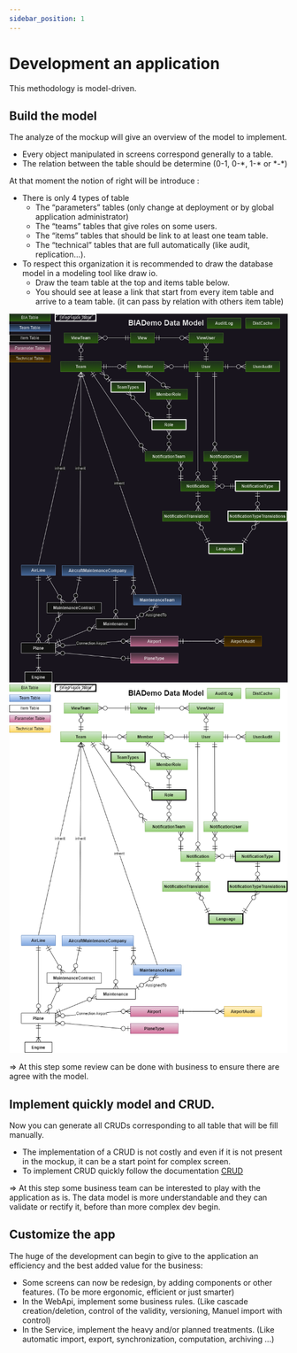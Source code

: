 ```yaml
---
sidebar_position: 1
---
```


# Development an application

This methodology is model-driven.

## Build the model
The analyze of the mockup will give an overview of the model to implement.
- Every object manipulated in screens correspond generally to a table.
- The relation between the table should be determine (0-1, 0-\*, 1-\* or \*-\*)
  
At that moment the notion of right will be introduce :
- There is only 4 types of table
  - The “parameters” tables (only change at deployment or by global application administrator)
  - The “teams” tables that give roles on some users.
  - The “items” tables that should be link to at least one team table.
  - The “technical” tables that are full automatically (like audit, replication...).
- To respect this organization it is recommended to draw the database model in a modeling tool like draw io.
  - Draw the team table at the top and items table below.
  - You should see at lease a link that start from every item table and arrive to a team table. (it can pass by relation with others item table)


![BIADemo Data Model](../../Images/DataModel.dark.png#gh-dark-mode-only)![BIADemo Data Model](../../Images/DataModel.light.png#gh-light-mode-only)


=> At this step some review can be done with business to ensure there are agree with the model.

## Implement quickly model and CRUD.
Now you can generate all CRUDs corresponding to all table that will be fill manually.
- The implementation of a CRUD is not costly and even if it is not present in the mockup, it can be a start point for complex screen.
- To implement CRUD quickly follow the documentation [CRUD](../../40-DeveloperGuide/20-CRUD/CRUD.md)

=> At this step some business team can be interested to play with the application as is. The data model is more understandable and they can validate or rectify it, before than more complex dev begin.

## Customize the app
The huge of the development can begin to give to the application an efficiency and the best added value for the business:
- Some screens can now be redesign, by adding components or other features. (To be more ergonomic, efficient or just smarter)
- In the WebApi, implement some business rules. (Like cascade creation/deletion, control of the validity, versioning, Manuel import with control)
- In the Service, implement the heavy and/or planned treatments. (Like automatic import, export, synchronization, computation, archiving ...)
